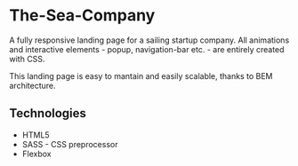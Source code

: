 # The-Sea-Company
A fully responsive landing page for a sailing startup company. All animations and interactive elements - popup, navigation-bar etc. - are entirely created with CSS.  

This landing page is easy to mantain and easily scalable, thanks to BEM architecture.

## Technologies
* HTML5
* SASS - CSS preprocessor
* Flexbox
